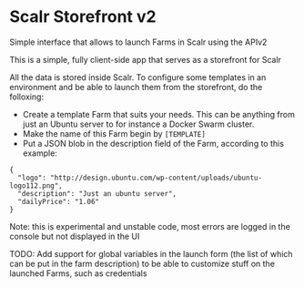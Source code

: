 # Scalr Storefront v2

Simple interface that allows to launch Farms in Scalr using the APIv2

This is a simple, fully client-side app that serves as a storefront for Scalr

All the data is stored inside Scalr. To configure some templates in an environment and be able to launch them from the storefront, do the folloxing:
- Create a template Farm that suits your needs. This can be anything from just an Ubuntu server to for instance a Docker Swarm cluster.
- Make the name of this Farm begin by `[TEMPLATE]`
- Put a JSON blob in the description field of the Farm, according to this example:
```
{
  "logo": "http://design.ubuntu.com/wp-content/uploads/ubuntu-logo112.png",
  "description": "Just an ubuntu server",
  "dailyPrice": "1.06"
}
```

Note: this is experimental and unstable code, most errors are logged in the console but not displayed in the UI

TODO: Add support for global variables in the launch form (the list of which can be put in the farm description) to be able to customize stuff on the launched Farms, such as credentials

